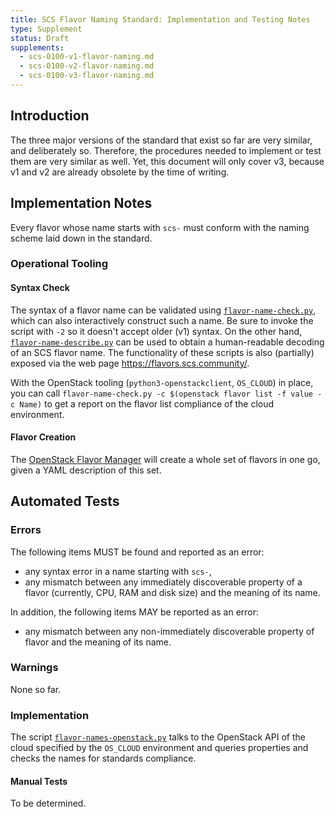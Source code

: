 ```yaml
---
title: SCS Flavor Naming Standard: Implementation and Testing Notes
type: Supplement
status: Draft
supplements:
  - scs-0100-v1-flavor-naming.md
  - scs-0100-v2-flavor-naming.md
  - scs-0100-v3-flavor-naming.md
---
```


## Introduction

The three major versions of the standard that exist so far are very similar, and deliberately so.
Therefore, the procedures needed to implement or test them are very similar as well. Yet, this document
will only cover v3, because v1 and v2 are already obsolete by the time of writing.

## Implementation Notes

Every flavor whose name starts with `scs-` must conform with the naming scheme laid down in the standard.

### Operational Tooling

#### Syntax Check

The syntax of a flavor name can be validated using [`flavor-name-check.py`](https://github.com/SovereignCloudStack/standards/blob/main/Tests/iaas/flavor-naming/flavor-name-check.py),
which can also interactively construct such a name. Be sure to invoke the script with `-2` so it doesn't
accept older (v1) syntax. On the other hand, [`flavor-name-describe.py`](https://github.com/SovereignCloudStack/standards/blob/main/Tests/iaas/flavor-naming/flavor-name-describe.py)
can be used to obtain a human-readable decoding of an SCS flavor name. The functionality of these scripts is
also (partially) exposed via the web page <https://flavors.scs.community/>.

With the OpenStack tooling (`python3-openstackclient`, `OS_CLOUD`) in place, you can call
`flavor-name-check.py -c $(openstack flavor list -f value -c Name)` to get a report
on the flavor list compliance of the cloud environment.

#### Flavor Creation

The [OpenStack Flavor Manager](https://github.com/osism/openstack-flavor-manager) will create a whole set
of flavors in one go, given a YAML description of this set.

## Automated Tests

### Errors

The following items MUST be found and reported as an error:

- any syntax error in a name starting with `scs-`,
- any mismatch between any immediately discoverable property of a flavor (currently, CPU, RAM and disk size)
  and the meaning of its name.

In addition, the following items MAY be reported as an error:

- any mismatch between any non-immediately discoverable property of flavor and the meaning of its name.

### Warnings

None so far.

### Implementation

The script [`flavor-names-openstack.py`](https://github.com/SovereignCloudStack/standards/blob/main/Tests/iaas/flavor-naming/flavor-names-openstack.py)
talks to the OpenStack API of the cloud specified by the `OS_CLOUD` environment and queries properties and
checks the names for standards compliance.

#### Manual Tests

To be determined.
